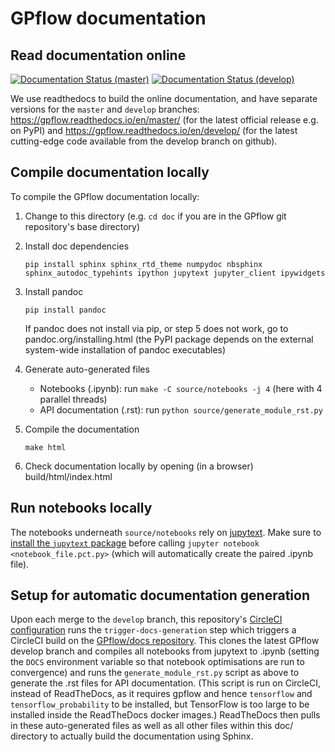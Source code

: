 # GPflow documentation

## Read documentation online

[![Documentation Status (master)](https://readthedocs.org/projects/gpflow/badge/?version=master)](http://gpflow.readthedocs.io/en/master/?badge=master)
[![Documentation Status (develop)](https://readthedocs.org/projects/gpflow/badge/?version=develop)](http://gpflow.readthedocs.io/en/develop/?badge=develop)

We use readthedocs to build the online documentation, and have separate versions for the `master` and `develop` branches:
https://gpflow.readthedocs.io/en/master/ (for the latest official release e.g. on PyPI) and
https://gpflow.readthedocs.io/en/develop/ (for the latest cutting-edge code available from the develop branch on github).


## Compile documentation locally

To compile the GPflow documentation locally:

1. Change to this directory (e.g. `cd doc` if you are in the GPflow git repository's base directory)

2. Install doc dependencies
   ```
   pip install sphinx sphinx_rtd_theme numpydoc nbsphinx sphinx_autodoc_typehints ipython jupytext jupyter_client ipywidgets
   ```

3. Install pandoc
   ```
   pip install pandoc
   ```
   If pandoc does not install via pip, or step 5 does not work, go to pandoc.org/installing.html (the PyPI package depends on the external system-wide installation of pandoc executables)

4. Generate auto-generated files
   * Notebooks (.ipynb): run `make -C source/notebooks -j 4` (here with 4 parallel threads)
   * API documentation (.rst): run `python source/generate_module_rst.py`

5. Compile the documentation
   ```
   make html
   ```

6. Check documentation locally by opening (in a browser) build/html/index.html


## Run notebooks locally

The notebooks underneath `source/notebooks` rely on [jupytext](https://github.com/mwouts/jupytext). Make sure to [install the `jupytext` package](https://github.com/mwouts/jupytext#install) before calling `jupyter notebook <notebook_file.pct.py>` (which will automatically create the paired .ipynb file).


## Setup for automatic documentation generation

Upon each merge to the `develop` branch, this repository's [CircleCI configuration](../.circleci/config.yml) runs the `trigger-docs-generation` step
which triggers a CircleCI build on the [GPflow/docs repository](https://github.com/GPflow/docs).
This clones the latest GPflow develop branch and compiles all notebooks from jupytext to .ipynb
(setting the `DOCS` environment variable so that notebook optimisations are run to convergence)
and runs the `generate_module_rst.py` script as above to generate the .rst files for API documentation.
(This script is run on CircleCI, instead of ReadTheDocs, as it requires gpflow and hence `tensorflow` and `tensorflow_probability` to be installed, but TensorFlow is too large to be installed inside the ReadTheDocs docker images.)
ReadTheDocs then pulls in these auto-generated files as well as all other files within this doc/ directory to actually build the documentation using Sphinx.
